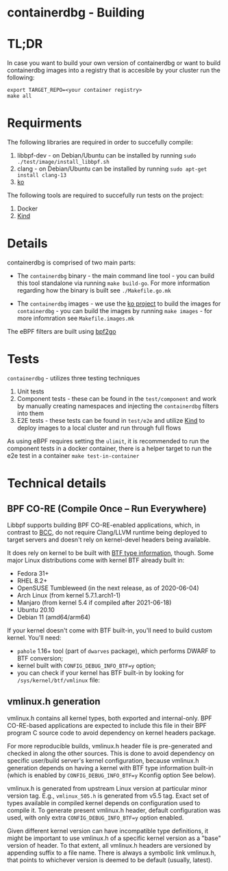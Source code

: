 containerdbg - Building
=======================

TL;DR
=====
In case you want to build your own version of containerdbg or want to build containerdbg images into a registry that is accesible by your cluster run the following:
```
export TARGET_REPO=<your container registry>
make all
```

Requirments
=====================

The following libraries are required in order to succefully compile:

1. libbpf-dev - on Debian/Ubuntu can be installed by running `sudo ./test/image/install_libbpf.sh`
1. clang - on Debian/Ubuntu can be installed by running `sudo apt-get install clang-13`
1. [ko](https://github.com/google/ko)

The following tools are required to succefully run tests on the project:

1. Docker
1. [Kind](https://kind.sigs.k8s.io/)

Details
================

containerdbg is comprised of two main parts:

* The `containerdbg` binary - the main command line tool - you can build this tool standalone via running `make build-go`. For more information regarding how the binary is built see `./Makefile.go.mk`

* The `containerdbg` images - we use the [ko project](https://github.com/google/ko) to build the images for `containerdbg` - you can build the images by running `make images` - for more infomration see `Makefile.images.mk`

The eBPF filters are built using [bpf2go](https://github.com/cilium/ebpf/tree/master/cmd/bpf2go)

Tests
======
`containerdbg` - utilizes three testing techniques

1. Unit tests
1. Component tests - these can be found in the `test/component` and work by manually creating namespaces and injecting the `containerdbg` filters into them
1. E2E tests - these tests can be found in `test/e2e` and utilize [Kind](https://kind.sigs.k8s.io/) to deploy images to a local cluster and run through full flows

As using eBPF requires setting the `ulimit`, it is recommended to run the component tests in a docker container, there is a helper target to run the e2e test in a container `make test-in-container`

Technical details
=================

BPF CO-RE (Compile Once – Run Everywhere)
-----------------------------------------

Libbpf supports building BPF CO-RE-enabled applications, which, in contrast to
[BCC](https://github.com/iovisor/bcc/), do not require Clang/LLVM runtime
being deployed to target servers and doesn't rely on kernel-devel headers
being available.

It does rely on kernel to be built with [BTF type
information](https://www.kernel.org/doc/html/latest/bpf/btf.html), though.
Some major Linux distributions come with kernel BTF already built in:
  - Fedora 31+
  - RHEL 8.2+
  - OpenSUSE Tumbleweed (in the next release, as of 2020-06-04)
  - Arch Linux (from kernel 5.7.1.arch1-1)
  - Manjaro (from kernel 5.4 if compiled after 2021-06-18)
  - Ubuntu 20.10
  - Debian 11 (amd64/arm64)

If your kernel doesn't come with BTF built-in, you'll need to build custom
kernel. You'll need:
  - `pahole` 1.16+ tool (part of `dwarves` package), which performs DWARF to
    BTF conversion;
  - kernel built with `CONFIG_DEBUG_INFO_BTF=y` option;
  - you can check if your kernel has BTF built-in by looking for
    `/sys/kernel/btf/vmlinux` file:

vmlinux.h generation
-------------------

vmlinux.h contains all kernel types, both exported and internal-only. BPF
CO-RE-based applications are expected to include this file in their BPF
program C source code to avoid dependency on kernel headers package.

For more reproducible builds, vmlinux.h header file is pre-generated and
checked in along the other sources. This is done to avoid dependency on
specific user/build server's kernel configuration, because vmlinux.h
generation depends on having a kernel with BTF type information built-in
(which is enabled by `CONFIG_DEBUG_INFO_BTF=y` Kconfig option See below).

vmlinux.h is generated from upstream Linux version at particular minor
version tag. E.g., `vmlinux_505.h` is generated from v5.5 tag. Exact set of
types available in compiled kernel depends on configuration used to compile
it. To generate present vmlinux.h header, default configuration was used, with
only extra `CONFIG_DEBUG_INFO_BTF=y` option enabled.

Given different kernel version can have incompatible type definitions, it
might be important to use vmlinux.h of a specific kernel version as a "base"
version of header. To that extent, all vmlinux.h headers are versioned by
appending <MAJOR><MINOR> suffix to a file name. There is always a symbolic
link vmlinux.h, that points to whichever version is deemed to be default
(usually, latest).

